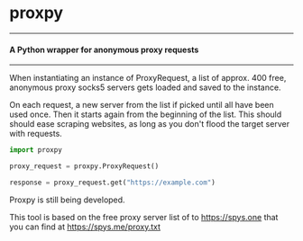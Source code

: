 # proxpy
-------------------------------------
#### A Python wrapper for anonymous proxy requests
-------------------------------------

When instantiating an instance of ProxyRequest, a list of approx. 400 free, anonymous proxy socks5 servers gets loaded and saved to the instance.

On each request, a new server from the list if picked until all have been used once. Then it starts again from the beginning of the list. This should should ease scraping websites, as long as you don't flood the target server with requests.

```python
import proxpy

proxy_request = proxpy.ProxyRequest()

response = proxy_request.get("https://example.com")

```

Proxpy is still being developed.

This tool is based on the free proxy server list of to https://spys.one that you can find at https://spys.me/proxy.txt

